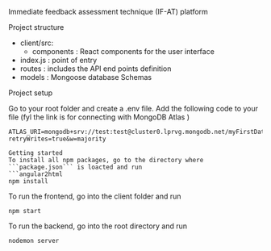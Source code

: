 Immediate feedback assessment technique (IF-AT) platform

Project structure
- client/src:
    - components : React components for the user interface
- index.js : point of entry
- routes : includes the API end points definition
- models : Mongoose database Schemas

Project setup
 
Go to your root folder and create a .env file. Add the following code to your file (fyl the link is for connecting with MongoDB Atlas )
```angular2html
ATLAS_URI=mongodb+srv://test:test@cluster0.lprvg.mongodb.net/myFirstDatabase?retryWrites=true&w=majority

Getting started
To install all npm packages, go to the directory where ```package.json``` is loacted and run
```angular2html
npm install
```
To run the frontend, go into the client folder and run
```angular2html
npm start
```
To run the backend, go into the root directory and run
```angular2html
nodemon server
```





 

